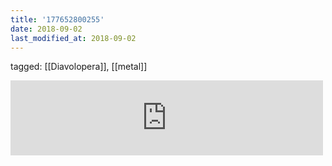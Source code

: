 ```yaml
---
title: '177652800255'
date: 2018-09-02
last_modified_at: 2018-09-02
---
```

tagged: [[Diavolopera]], [[metal]]
<iframe allowtransparency="true" class="bandcamp_audio_player" frameborder="0" height="120" src="https://bandcamp.com/EmbeddedPlayer/size=medium/bgcol=ffffff/linkcol=0687f5/notracklist=true/transparent=true/track=302995170/" width="500"></iframe>
